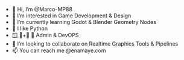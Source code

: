 - 👋 Hi, I’m @Marco-MP88
- 👀 I’m interested in Game Development & Design
- 🌱 I’m currently learning Godot & Blender Geometry Nodes
- 🐍 I like Python
- 🪟 🐃+🐧 🍏 Admin & DevOPS
- 💞️ I’m looking to collaborate on Realtime Graphics Tools & Pipelines
- 📫 You can reach me @enamaye.com

<!---
Marco-MP88/Marco-MP88 is a ✨ special ✨ repository because its `README.md` (this file) appears on your GitHub profile.
You can click the Preview link to take a look at your changes.
--->
